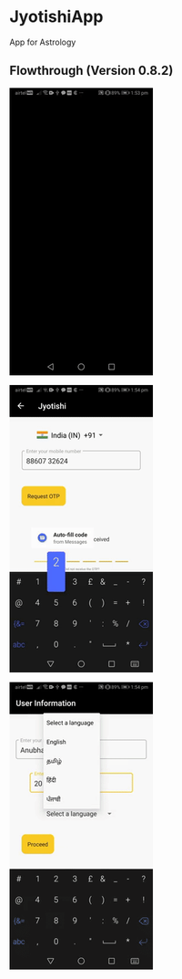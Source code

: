 # JyotishiApp
App for Astrology

## Flowthrough (Version 0.8.2) 

![Flowthrough 1](https://github.com/anubhav11march/anubhav11march.github.io/blob/master/ezgif.com-video-to-gif%20(12).gif)

![Flowthrough 2](https://github.com/anubhav11march/anubhav11march.github.io/blob/master/ezgif.com-video-to-gif%20(13).gif)

![Flowthrough 3](https://github.com/anubhav11march/anubhav11march.github.io/blob/master/ezgif.com-video-to-gif%20(14).gif)



